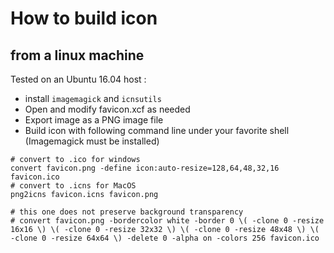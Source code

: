 # How to build icon

## from a linux machine

Tested on an Ubuntu 16.04 host :
* install `imagemagick` and `icnsutils`
* Open and modify favicon.xcf as needed
* Export image as a PNG image file
* Build icon with following command line under your favorite shell (Imagemagick must be installed)

```
# convert to .ico for windows
convert favicon.png -define icon:auto-resize=128,64,48,32,16 favicon.ico
# convert to .icns for MacOS
png2icns favicon.icns favicon.png

# this one does not preserve background transparency
# convert favicon.png -bordercolor white -border 0 \( -clone 0 -resize 16x16 \) \( -clone 0 -resize 32x32 \) \( -clone 0 -resize 48x48 \) \( -clone 0 -resize 64x64 \) -delete 0 -alpha on -colors 256 favicon.ico
```
